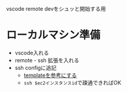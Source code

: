 vscode remote devをシュッと開始する用

# ローカルマシン準備

* vscode入れる
* remote - ssh 拡張を入れる
* ssh configに追記
  * [templateを参考にする](./ssh_config.template)
  * `ssh $ec2インスタンスid`で疎通できればOK

